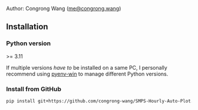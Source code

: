 Author: Congrong Wang (me@congrong.wang)

## Installation

### Python version

\>= 3.11

If multiple versions *have to* be installed on a same PC, I personally recommend using [pyenv-win](https://github.com/pyenv-win/pyenv-win?tab=readme-ov-file) to manage different Python versions.

### Install from GitHub

```bash
pip install git+https://github.com/congrong-wang/SMPS-Hourly-Auto-Plot.git
```
